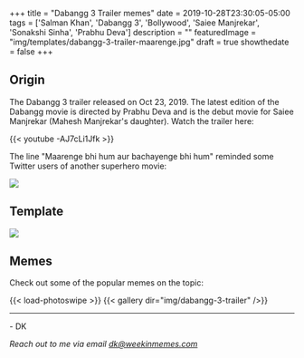 +++
title = "Dabangg 3 Trailer memes"
date = 2019-10-28T23:30:05-05:00
tags = ['Salman Khan', 'Dabangg 3', 'Bollywood', 'Saiee Manjrekar', 'Sonakshi Sinha', 'Prabhu Deva']
description = ""
featuredImage = "img/templates/dabangg-3-trailer-maarenge.jpg"
draft = true
showthedate = false
+++


## Origin

The Dabangg 3 trailer released on Oct 23, 2019. The latest edition of the Dabangg movie is directed by Prabhu Deva and is the debut movie for Saiee Manjrekar (Mahesh Manjrekar's daughter). Watch the trailer here:
<!--more-->
{{< youtube -AJ7cLi1Jfk >}}

The line "Maarenge bhi hum aur bachayenge bhi hum" reminded some Twitter users of another superhero movie:

![](img/dabangg-3-trailer/dabangg-3-trailer-000.png)


## Template

![](img/templates/dabangg-3-trailer-maarenge.jpg)

## Memes

Check out some of the popular memes on the topic:

{{< load-photoswipe >}}
{{< gallery dir="img/dabangg-3-trailer" />}}


---
\- DK

*Reach out to me via email dk@weekinmemes.com*